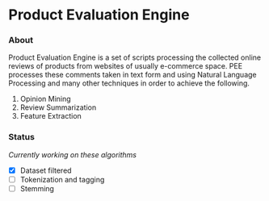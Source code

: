 # Product Evaluation Engine

### About
Product Evaluation Engine is a set of scripts processing the collected online reviews of products from websites of usually e-commerce space. PEE processes these comments taken in text form and using Natural Language Processing and many other techniques in order to achieve the following.

  1. Opinion Mining
  2. Review Summarization
  3. Feature Extraction

### Status
_Currently working on these algorithms_
- [x] Dataset filtered
- [ ] Tokenization and tagging
- [ ] Stemming
